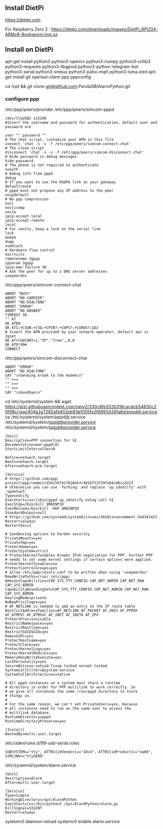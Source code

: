 ## Install DietPi
https://dietpi.com

For Raspberry Zero 2 : https://dietpi.com/downloads/images/DietPi_RPi234-ARMv8-Bookworm.img.xz

## Install on DietPi

apt-get install python3 python3-opencv python3-numpy python3-urllib3 python3-requests python3-libgpiod python3-python-telegram-bot python3-serial python3-smbus python3-paho-mqtt python3-luma.oled
apt-get install git openssl-client ppp pppconfig

cd /opt && git clone git@github.com:PandaSB/AlarmPython.git


### configure ppp
/etc/ppp/peers/provider
/etc/ppp/peers/simcom-pppd
```
/dev/ttyUSB2 115200
#Insert the username and password for authentication, default user and password are

user "" password ""
# The chat script, customize your APN in this file
connect 'chat -s -v -f /etc/ppp/peers/simcom-connect-chat'
# The close script
disconnect 'chat -s -v -f /etc/ppp/peers/simcom-disconnect-chat'
# Hide password in debug messages
hide-password
# The phone is not required to authenticate
noauth
# Debug info from pppd
debug
# If you want to use the HSDPA link as your gateway
defaultroute
# pppd must not propose any IP address to the peer
noipdefault
# No ppp compression
novj
novjccomp
noccp
ipcp-accept-local
ipcp-accept-remote
local
# For sanity, keep a lock on the serial line
lock
modem
dump
nodetach
# Hardware flow control
nocrtscts
remotename 3gppp
ipparam 3gppp
ipcp-max-failure 30
# Ask the peer for up to 2 DNS server addresses
usepeerdns
```

/etc/ppp/peers/simcom-connect-chat
```
ABORT "BUSY"
ABORT "NO CARRIER"
ABORT "NO DIALTONE"
ABORT "ERROR"
ABORT "NO ANSWER"
TIMEOUT 30
"" AT
OK ATE0
OK ATI;+CSUB;+CSQ;+CPIN?;+COPS?;+CGREG?;&D2
# Insert the APN provided by your network operator, default apn is 3gnet
OK AT+CGDCONT=1,"IP","free",,0,0
OK ATD*99#
CONNECT
```

/etc/ppp/peers/simcom-disconnect-chat
```
ABORT "ERROR"
ABORT "NO DIALTONE"
SAY "\nSending break to the modem\n"
"" +++
"" +++
"" +++
SAY "\nGoodbye\n"
```

cd /etc/systemd/system && wget https://gist.githubusercontent.com/rany2/330c8fe202b318cacdcb54830c20f98c/raw/404a2a7292afd402eb93ef055fe2f6893426fa6d/pppd@.service
cp /etc/systemd/system/pppd@.service /etc/systemd/system/pppd@provider.service
/etc/systemd/system/pppd@provider.service
```
[Unit]
Description=PPP connection for %I
Documentation=man:pppd(8)
StartLimitIntervalSec=0

Before=network.target
Wants=network.target
After=network-pre.target

[Service]
# https://github.com/ppp-project/ppp/commit/d34159f417620eb7c481bf53f29fe04c86ccd223
# otherwsise you can use 'forking' and replace 'up_sdnotify' with 'updetach'
Type=notify
ExecStart=/usr/sbin/pppd up_sdnotify nolog call %I
ExecStop=/bin/kill $MAINPID
ExecReload=/bin/kill -HUP $MAINPID
StandardOutput=null
# https://github.com/systemd/systemd/issues/481#issuecomment-544341423
Restart=always
RestartSec=1

# Sandboxing options to harden security
PrivateMounts=yes
PrivateTmp=yes
ProtectHome=yes
ProtectSystem=strict
# ProtectKernelTunables breaks IPv6 negotiation for PPP. Further PPP
# needs to set some kernel settings if certain options were applied.
ProtectKernelTunables=no
ProtectControlGroups=yes
# allow /etc/ppp/resolv.conf to be written when using 'usepeerdns'
ReadWritePaths=/run/ /etc/ppp/
AmbientCapabilities=CAP_SYS_TTY_CONFIG CAP_NET_ADMIN CAP_NET_RAW CAP_SYS_ADMIN
CapabilityBoundingSet=CAP_SYS_TTY_CONFIG CAP_NET_ADMIN CAP_NET_RAW CAP_SYS_ADMIN
KeyringMode=private
NoNewPrivileges=yes
# AF_NETLINK is needed to add an entry to the IP route table
RestrictAddressFamilies=AF_NETLINK AF_PACKET AF_UNIX AF_PPPOX AF_ATMPVC AF_ATMSVC AF_INET AF_INET6 AF_IPX
ProtectProc=invisible
RestrictNamespaces=yes
RestrictRealtime=yes
RestrictSUIDSGID=yes
RemoveIPC=yes
ProtectHostname=yes
ProtectClock=yes
ProtectKernelLogs=yes
ProtectKernelModules=yes
MemoryDenyWriteExecute=yes
LockPersonality=yes
SecureBits=no-setuid-fixup-locked noroot-locked
SystemCallFilter=@system-service
SystemCallArchitectures=native

# All pppd instances on a system must share a runtime
# directory in order for PPP multilink to work correctly. So
# we give all instances the same /run/pppd directory to store
# things in.
#
# For the same reason, we can't set PrivateUsers=yes, because
# all instances need to run as the same user to access the
# multilink database.
RuntimeDirectory=pppd
RuntimeDirectoryPreserve=yes

[Install]
WantedBy=multi-user.target
```

/etc/udev/rules.d/99-usb-serial.rules
```
SUBSYSTEM=="tty", ATTRS{idVendor}=="10c4", ATTRS{idProduct}=="ea60", SYMLINK+="ttySER0"
```
 

 /etc/systemd/system/alarm.service
 ```
[Unit]
Description=Alarm
After=multi-user.target

[Service]
Type=simple
WorkingDirectory=/opt/AlarmPython
ExecStart=/usr/bin/python3 /opt/AlarmPython/alarm.py
KillSignal=SIGINT
Restart=always
 ```
systemctl daemon-reload
systemctl enable alarm.service